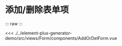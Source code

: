 <script setup>
import AddOrDelForm from './../../../element-plus-generator-demo/src/views/Form/components/AddOrDelForm.vue'
</script>

# 添加/删除表单项

<div class="code">

::: raw
<AddOrDelForm/>
:::

<<< ./../element-plus-generator-demo/src/views/Form/components/AddOrDelForm.vue

</div>